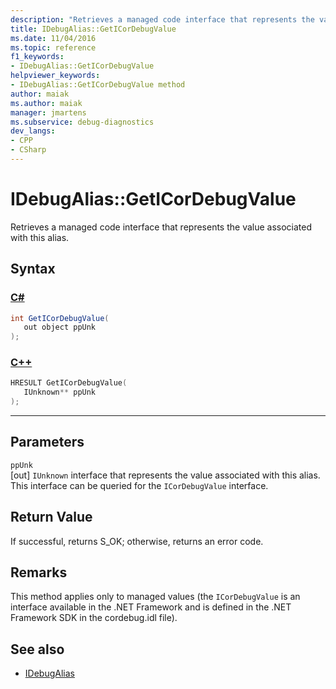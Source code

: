 ```yaml
---
description: "Retrieves a managed code interface that represents the value associated with this alias."
title: IDebugAlias::GetICorDebugValue
ms.date: 11/04/2016
ms.topic: reference
f1_keywords:
- IDebugAlias::GetICorDebugValue
helpviewer_keywords:
- IDebugAlias::GetICorDebugValue method
author: maiak
ms.author: maiak
manager: jmartens
ms.subservice: debug-diagnostics
dev_langs:
- CPP
- CSharp
---
```

# IDebugAlias::GetICorDebugValue

Retrieves a managed code interface that represents the value associated with this alias.

## Syntax

### [C#](#tab/csharp)
```csharp
int GetICorDebugValue(
   out object ppUnk
);
```
### [C++](#tab/cpp)
```cpp
HRESULT GetICorDebugValue(
   IUnknown** ppUnk
);
```
---

## Parameters
`ppUnk`\
[out] `IUnknown` interface that represents the value associated with this alias. This interface can be queried for the `ICorDebugValue` interface.

## Return Value
 If successful, returns S_OK; otherwise, returns an error code.

## Remarks
 This method applies only to managed values (the `ICorDebugValue` is an interface available in the .NET Framework and is defined in the .NET Framework SDK in the cordebug.idl file).

## See also
- [IDebugAlias](../../../extensibility/debugger/reference/idebugalias.md)
